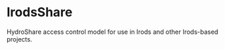 IrodsShare
==========

HydroShare access control model for use in Irods and other Irods-based projects. 
